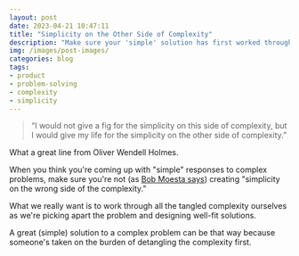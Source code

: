 ```yaml
---
layout: post
date: 2023-04-21 10:47:11
title: "Simplicity on the Other Side of Complexity"
description: "Make sure your 'simple' solution has first worked through the complex details."
img: /images/post-images/
categories: blog
tags:
- product
- problem-solving
- complexity
- simplicity
---
```


> “I would not give a fig for the simplicity on this side of complexity, but I would give my life for the simplicity on the other side of complexity.”

What a great line from Oliver Wendell Holmes.

When you think you're coming up with "simple" responses to complex problems, make sure you're not (as [Bob Moesta says](https://businessofsoftware.org/2019/12/5-skills-innovator-bob-moesta-rewired-group-bos-usa-2018/ "Bob Moesta @ Business of Software")) creating "simplicity on the wrong side of the complexity."

What we really want is to work through all the tangled complexity ourselves as we're picking apart the problem and designing well-fit solutions.

A great (simple) solution to a complex problem can be that way because someone's taken on the burden of detangling the complexity first.
